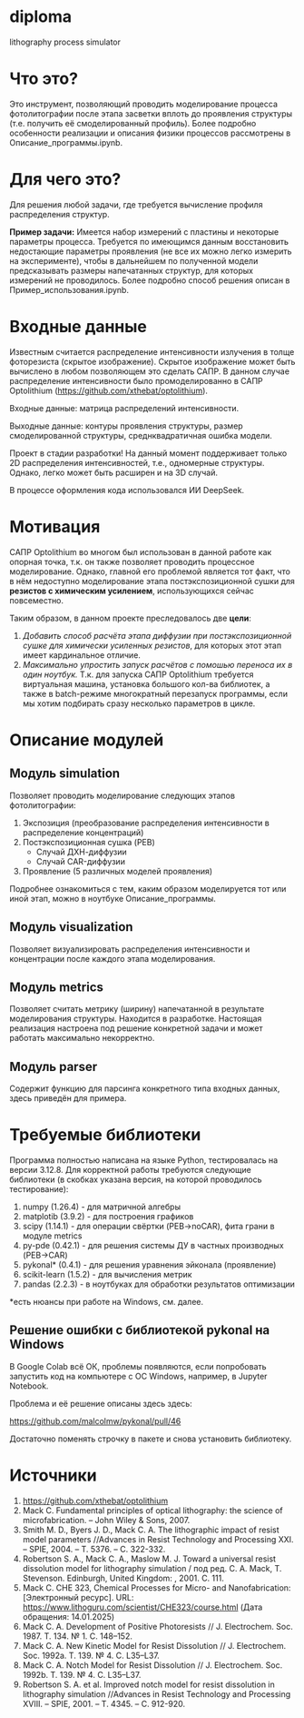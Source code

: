 # diploma
lithography process simulator

# Что это?

Это инструмент, позволяющий проводить моделирование процесса фотолитографии после этапа засветки вплоть до проявления структуры (т.е. получить её смоделированный профиль). Более подробно особенности реализации и описания физики процессов рассмотрены в Описание_программы.ipynb.

# Для чего это?

Для решения любой задачи, где требуется вычисление профиля распределения структур. 

**Пример задачи:** Имеется набор измерений с пластины и некоторые параметры процесса. Требуется по имеющимся данным восстановить недостающие параметры проявления (не все их можно легко измерить на эксперименте), чтобы в дальнейшем по полученной модели предсказывать размеры напечатанных структур, для которых измерений не проводилось. Более подробно способ решения описан в Пример_использования.ipynb.

# Входные данные

Известным считается распределение интенсивности излучения в толще фоторезиста (скрытое изображение). Скрытое изображение может быть вычислено в любом позволяющем это сделать САПР. В данном случае распределение интенсивности было  промоделированно в САПР Optolithium (https://github.com/xthebat/optolithium).


Входные данные: матрица распределений интенсивности.

Выходные данные: контуры проявления структуры, размер смоделированной структуры, среднквадратичная ошибка модели.

Проект в стадии разработки! На данный момент поддерживает только 2D распределения интенсивностей, т.е., одномерные структуры. Однако, легко может быть расширен и на 3D случай.

В процессе оформления кода использовался ИИ DeepSeek.

# Мотивация

САПР Optolithium во многом был использован в данной работе как опорная точка, т.к. он также позволяет проводить процессное моделирование. Однако, главной его проблемой является тот факт, что в нём недоступно моделирование этапа постэкспозиционной сушки для **резистов с химическим усилением**, использующихся сейчас повсеместно.

Таким образом, в данном проекте преследовалось две **цели**:

1.   *Добавить способ расчёта этапа диффузии при постэкспозиционной сушке для химически усиленных резистов*, для которых этот этап имеет кардинальное отличие.
2.   *Максимально упростить запуск расчётов с помошью переноса их в один ноутбук.* Т.к. для запуска САПР Optolithium требуется виртуальная машина, установка большого кол-ва библиотек, а также в batch-режиме многократный перезапуск программы, если мы хотим подбирать сразу несколько параметров в цикле.

# Описание модулей

## Модуль simulation

Позволяет проводить моделирование следующих этапов фотолитографии:

1. Экспозиция (преобразование распределения интенсивности в распределение концентраций)
2. Постэкспозиционная сушка (PEB)
   - Случай ДХН-диффузии
   - Случай CAR-диффузии
3. Проявление (5 различных моделей проявления)

Подробнее ознакомиться с тем, каким образом моделируется тот или иной этап, можно в ноутбуке Описание_программы.

## Модуль visualization

Позволяет визуализировать распределения интенсивности и концентрации после каждого этапа моделирования.

## Модуль metrics

Позволяет считать метрику (ширину) напечатанной в результате моделирования структуры. Находится в разработке. Настоящая реализация настроена под решение конкретной задачи и может работать максимально некорректно.

## Модуль parser

Содержит функцию для парсинга конкретного типа входных данных, здесь приведён для примера.

# Требуемые библиотеки

Программа полностью написана на языке Python, тестировалась на версии 3.12.8. Для корректной работы требуются следующие библиотеки (в скобках указана версия, на которой проводилось тестирование):

1. numpy (1.26.4) - для матричной алгебры
2. matplotib (3.9.2) - для построения графиков
3. scipy (1.14.1) - для операции свёртки (PEB->noCAR), фита грани в модуле metrics
4. py-pde (0.42.1) - для решения системы ДУ в частных производных (PEB->CAR)
5. pykonal* (0.4.1) - для решения уравнения эйконала (проявление)
6. scikit-learn (1.5.2) - для вычисления метрик
7. pandas (2.2.3) - в ноутбуках для обработки результатов оптимизации

*есть нюансы при работе на Windows, см. далее.

## Решение ошибки с библиотекой pykonal на Windows

В Google Colab всё ОК, проблемы появляются, если попробовать запустить код на компьютере с ОС Windows, например, в Jupyter Notebook.

Проблема и её решение описаны здесь здесь:

https://github.com/malcolmw/pykonal/pull/46

Достаточно поменять строчку в пакете и снова установить библиотеку.

# Источники

1. https://github.com/xthebat/optolithium
2. Mack C. Fundamental principles of optical lithography: the science of microfabrication. – John Wiley & Sons, 2007.
3. Smith M. D., Byers J. D., Mack C. A. The lithographic impact of resist model parameters //Advances in Resist Technology and Processing XXI. – SPIE, 2004. – Т. 5376. – С. 322-332.
4. Robertson S. A., Mack C. A., Maslow M. J. Toward a universal resist dissolution model for lithography simulation / под ред. C. A. Mack, T. Stevenson. Edinburgh, United Kingdom: , 2001. С. 111.
5. Mack C. CHE 323, Chemical Processes for Micro- and Nanofabrication: [Электронный ресурс]. URL:  https://www.lithoguru.com/scientist/CHE323/course.html  (Дата обращения: 14.01.2025)
6. Mack C. A. Development of Positive Photoresists // J. Electrochem. Soc. 1987. Т. 134. № 1. С. 148–152.
7. Mack C. A. New Kinetic Model for Resist Dissolution // J. Electrochem. Soc. 1992a. Т. 139. № 4. С. L35–L37.
8. Mack C. A. Notch Model for Resist Dissolution // J. Electrochem. Soc. 1992b. Т. 139. № 4. С. L35–L37.
9. Robertson S. A. et al. Improved notch model for resist dissolution in lithography simulation //Advances in Resist Technology and Processing XVIII. – SPIE, 2001. – Т. 4345. – С. 912-920.
